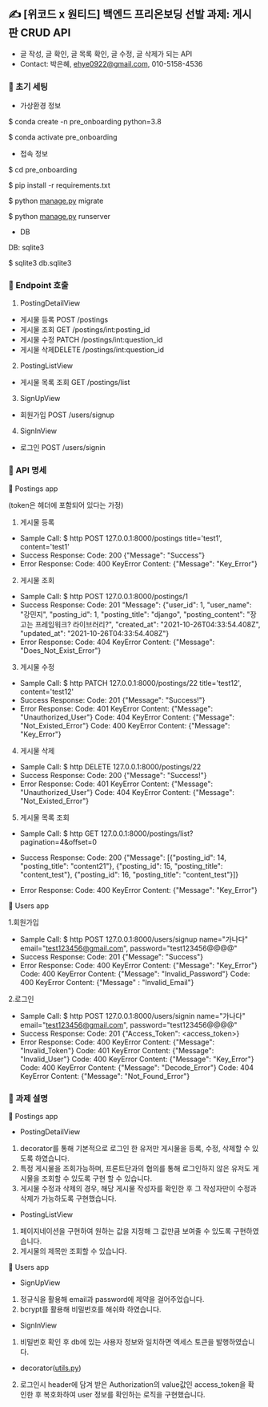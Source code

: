## ✍️ [위코드 x 원티드] 백엔드 프리온보딩 선발 과제: 게시판 CRUD API

- 글 작성, 글 확인, 글 목록 확인, 글 수정, 글 삭제가 되는 API
- Contact: 박은혜, [ehye0922@gmail.com](mailto:ehye0922@gmail.com), 010-5158-4536

### 📌 초기 세팅

- 가상환경 정보

$ conda create -n pre_onboarding python=3.8

$ conda activate pre_onboarding

- 접속 정보

$ cd pre_onboarding

$ pip install -r requirements.txt

$ python [manage.py](http://manage.py/) migrate

$ python [manage.py](http://manage.py/) runserver

- DB

DB: sqlite3

$ sqlite3 db.sqlite3

### 📌 Endpoint 호출

1. PostingDetailView
- 게시물 등록 POST /postings
- 게시물 조회 GET /postings/int:posting_id
- 게시물 수정 PATCH /postings/int:question_id
- 게시물 삭제DELETE /postings/int:question_id

2. PostingListView
- 게시물 목록 조회 GET /postings/list

3. SignUpView
- 회원가입 POST /users/signup

4. SignInView
- 로그인 POST /users/signin

### 📌 API 명세

📕 Postings app

(token은 헤더에 포함되어 있다는 가정)

1. 게시물 등록
* Sample Call:
$ http POST 127.0.0.1:8000/postings title='test1', content='test1'
* Success Response:
Code: 200 {"Message": "Success"}
* Error Response:
Code: 400 KeyError Content: {"Message": "Key_Error"}

2. 게시물 조회
* Sample Call:
$ http POST 127.0.0.1:8000/postings/1
* Success Response:
Code: 201 "Message": {"user_id": 1,
"user_name": "강민지",
"posting_id": 1,
"posting_title": "django",
"posting_content": "장고는 프레임워크? 라이브러리?",
"created_at": "2021-10-26T04:33:54.408Z",
"updated_at": "2021-10-26T04:33:54.408Z"}
* Error Response:
Code: 404 KeyError Content: {"Message": "Does_Not_Exist_Error"}

3. 게시물 수정
* Sample Call:
$ http PATCH 127.0.0.1:8000/postings/22 title='test12', content='test12'
* Success Response:
Code: 201 {"Message": "Success!"}
* Error Response:
Code: 401 KeyError Content: {"Message": "Unauthorized_User"}
Code: 404 KeyError Content: {"Message": "Not_Existed_Error"}
Code: 400 KeyError Content: {"Message": "Key_Error"}

4. 게시물 삭제
* Sample Call:
$ http DELETE 127.0.0.1:8000/postings/22
* Success Response:
Code: 200 {"Message": "Success!"}
* Error Response:
Code: 401 KeyError Content: {"Message": "Unauthorized_User"}
Code: 404 KeyError Content: {"Message": "Not_Existed_Error"}

5. 게시물 목록 조회
* Sample Call:
$ http GET 127.0.0.1:8000/postings/list?pagination=4&offset=0
* Success Response:
Code: 200 {"Message": [{"posting_id": 14, "posting_title": "content21"},
    {"posting_id": 15, "posting_title": "content_test"},
    {"posting_id": 16, "posting_title": "content_test"}]}
    
* Error Response:
Code: 400 KeyError Content: {"Message": "Key_Error"}

📕 Users app

1.회원가입
* Sample Call:
$ http POST 127.0.0.1:8000/users/signup name="가나다" email="test123456@gmail.com", password="test123456@@@@"
* Success Response:
Code: 201 {"Message": "Success"}
* Error Response:
Code: 400 KeyError Content: {"Message": "Key_Error"}
Code: 400 KeyError Content: {"Message": "Invalid_Password"}
Code: 400 KeyError Content: {"Message" : "Invalid_Email"}

2.로그인
* Sample Call:
$ http POST 127.0.0.1:8000/users/signin name="가나다" email="test123456@gmail.com", password="test123456@@@@"
* Success Response:
Code: 201 {"Access_Token": <access_token>}
* Error Response:
Code: 400 KeyError Content: {"Message": "Invalid_Token"}
Code: 401 KeyError Content: {"Message": "Invalid_User"}
Code: 400 KeyError Content: {"Message": "Key_Error"}
Code: 400 KeyError Content: {"Message": "Decode_Error"}
Code: 404 KeyError Content: {"Message": "Not_Found_Error"}

### 📌 과제 설명

📕 Postings app

- PostingDetailView
1. decorator를 통해 기본적으로 로그인 한 유저만 게시물을 등록, 수정, 삭제할 수 있도록 하였습니다.
2. 특정 게시물을 조회가능하며, 프론트단과의 협의를 통해 로그인하지 않은 유저도 게시물을 조회할 수 있도록 구현 할 수 있습니다.
3. 게시물 수정과 삭제의 경우, 해당 게시물 작성자를 확인한 후 그 작성자만이 수정과 삭제가 가능하도록 구현했습니다.

- PostingListView
1. 페이지네이션을 구현하여 원하는 값을 지정해 그 값만큼 보여줄 수 있도록 구현하였습니다.
2. 게시물의 제목만 조회할 수 있습니다.

📕 Users app

- SignUpView
1. 정규식을 활용해 email과 password에 제약을 걸어주었습니다.
2. bcrypt를 활용해 비밀번호를 해쉬화 하였습니다.

- SignInView
1. 비밀번호 확인 후 db에 있는 사용자 정보와 일치하면 엑세스 토큰을 발행하였습니다.

- decorator([utils.py](http://utils.py/))
2. 로그인시 header에 담겨 받은 Authorization의 value값인 access_token을 확인한 후 복호화하여 user 정보를 확인하는 로직을 구현했습니다.
